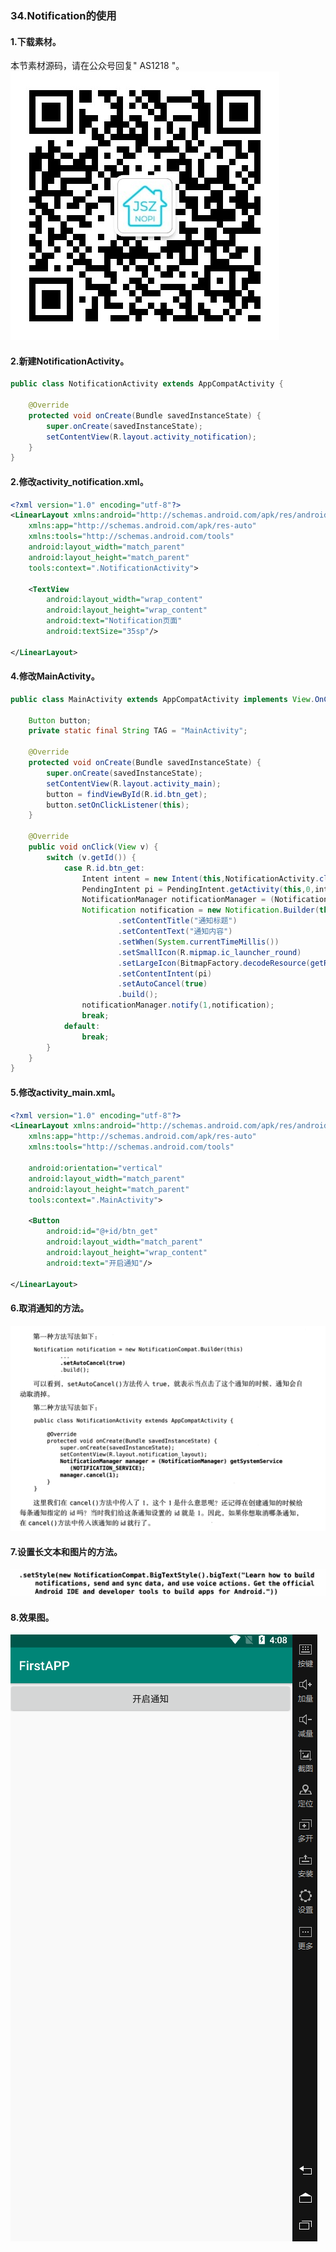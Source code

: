 ### 34.Notification的使用
#### 1.下载素材。
本节素材源码，请在公众号回复" AS1218 "。
![title](https://raw.githubusercontent.com/JSZNopi/JSZImage/master/gitnote/2019/10/30/WXCODE-1572446034519.jpeg)

#### 2.新建NotificationActivity。
```java
public class NotificationActivity extends AppCompatActivity {

    @Override
    protected void onCreate(Bundle savedInstanceState) {
        super.onCreate(savedInstanceState);
        setContentView(R.layout.activity_notification);
    }
}
```

#### 2.修改activity_notification.xml。
```xml
<?xml version="1.0" encoding="utf-8"?>
<LinearLayout xmlns:android="http://schemas.android.com/apk/res/android"
    xmlns:app="http://schemas.android.com/apk/res-auto"
    xmlns:tools="http://schemas.android.com/tools"
    android:layout_width="match_parent"
    android:layout_height="match_parent"
    tools:context=".NotificationActivity">

    <TextView
        android:layout_width="wrap_content"
        android:layout_height="wrap_content"
        android:text="Notification页面"
        android:textSize="35sp"/>

</LinearLayout>
```
#### 4.修改MainActivity。
```java
public class MainActivity extends AppCompatActivity implements View.OnClickListener{

    Button button;
    private static final String TAG = "MainActivity";

    @Override
    protected void onCreate(Bundle savedInstanceState) {
        super.onCreate(savedInstanceState);
        setContentView(R.layout.activity_main);
        button = findViewById(R.id.btn_get);
        button.setOnClickListener(this);
    }

    @Override
    public void onClick(View v) {
        switch (v.getId()) {
            case R.id.btn_get:
                Intent intent = new Intent(this,NotificationActivity.class);
                PendingIntent pi = PendingIntent.getActivity(this,0,intent,0);
                NotificationManager notificationManager = (NotificationManager) getSystemService(NOTIFICATION_SERVICE);
                Notification notification = new Notification.Builder(this)
                        .setContentTitle("通知标题")
                        .setContentText("通知内容")
                        .setWhen(System.currentTimeMillis())
                        .setSmallIcon(R.mipmap.ic_launcher_round)
                        .setLargeIcon(BitmapFactory.decodeResource(getResources(),R.mipmap.ic_launcher))
                        .setContentIntent(pi)
                        .setAutoCancel(true)
                        .build();
                notificationManager.notify(1,notification);
                break;
            default:
                break;
        }
    }
}
```
#### 5.修改activity_main.xml。
```xml
<?xml version="1.0" encoding="utf-8"?>
<LinearLayout xmlns:android="http://schemas.android.com/apk/res/android"
    xmlns:app="http://schemas.android.com/apk/res-auto"
    xmlns:tools="http://schemas.android.com/tools"

    android:orientation="vertical"
    android:layout_width="match_parent"
    android:layout_height="match_parent"
    tools:context=".MainActivity">

    <Button
        android:id="@+id/btn_get"
        android:layout_width="match_parent"
        android:layout_height="wrap_content"
        android:text="开启通知"/>

</LinearLayout>

```

#### 6.取消通知的方法。
![title](https://raw.githubusercontent.com/JSZNopi/JSZImage/master/gitnote/2019/12/18/1-1576656771512.png)

#### 7.设置长文本和图片的方法。
![title](https://raw.githubusercontent.com/JSZNopi/JSZImage/master/gitnote/2019/12/18/2-1576656815036.png)

#### 8.效果图。
![title](https://raw.githubusercontent.com/JSZNopi/JSZImage/master/gitnote/2019/12/18/3-1576656790244.gif)